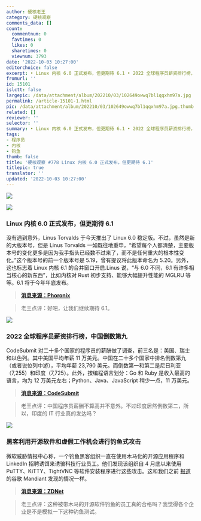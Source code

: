 ```yaml
---
author: 硬核老王
category: 硬核观察
comments_data: []
count:
  commentnum: 0
  favtimes: 0
  likes: 0
  sharetimes: 0
  viewnum: 3793
date: '2022-10-03 10:27:00'
editorchoice: false
excerpt: • Linux 内核 6.0 正式发布，但更期待 6.1 • 2022 全球程序员薪资排行榜，中国倒数第九 • 黑客利用开源软件和虚假工作机会进行钓鱼式攻击
fromurl: ''
id: 15101
islctt: false
largepic: /data/attachment/album/202210/03/102649owwq7bl1qqxhm97a.jpg
permalink: /article-15101-1.html
pic: /data/attachment/album/202210/03/102649owwq7bl1qqxhm97a.jpg.thumb.jpg
related: []
reviewer: ''
selector: ''
summary: • Linux 内核 6.0 正式发布，但更期待 6.1 • 2022 全球程序员薪资排行榜，中国倒数第九 • 黑客利用开源软件和虚假工作机会进行钓鱼式攻击
tags:
- 程序员
- 内核
- 钓鱼
thumb: false
title: '硬核观察 #778 Linux 内核 6.0 正式发布，但更期待 6.1'
titlepic: true
translator: ''
updated: '2022-10-03 10:27:00'
---
```


![](/data/attachment/album/202210/03/102649owwq7bl1qqxhm97a.jpg)


![](/data/attachment/album/202210/03/102658y61zv2osh3ns39b8.jpg)


### Linux 内核 6.0 正式发布，但更期待 6.1


没有遇到意外，Linus Torvalds 于今天推出了 Linux 6.0 稳定版。不过，虽然是新的大版本号，但是 Linus Torvalds 一如既往地重申，“希望每个人都清楚，主要版本号的变化更多是因为我手指头已经数不过来了，而不是任何重大的根本性变化。”这个版本号的前一个版本号是 5.19，曾有提议将此版本命名为 5.20。另外，这也标志着 Linux 内核 6.1 的合并窗口开启.Linus 说，“与 6.0 不同，6.1 有许多相当核心的新东西”，比如内核对 Rust 初步支持、能够大幅提升性能的 MGLRU 等等。6.1 将于今年年底发布。



> 
> **[消息来源：Phoronix](https://www.phoronix.com/news/Linux-6.1-Features-Early-Look)**
> 
> 
> 



> 
> 老王点评：好吧，让我们继续期待 6.1。
> 
> 
> 


![](/data/attachment/album/202210/03/102709m7gtga1s2rysr9wa.jpg)


### 2022 全球程序员薪资排行榜，中国倒数第九


CodeSubmit 对二十多个国家的程序员的薪酬做了调查，前三名是：美国、瑞士和以色列。其中美国平均年薪 11 万美元。中国在二十多个国家中排名倒数第九（或者说位列中游），平均年薪 23,790 美元。而倒数第一和第二是尼日利亚（7,255）和印度（7,725）。此外，按编程语言划分：Go 和 Ruby 是收入最高的语言，均为 12 万美元左右；Python、Java、JavaScript 稍少一点，11 万美元。



> 
> **[消息来源：CodeSubmit](https://codesubmit.io/blog/software-engineer-salary-by-country/)**
> 
> 
> 



> 
> 老王点评：中国程序员薪酬不算高并不意外。不过印度居然倒数第二，所以，印度的 IT 行业真的发达吗？
> 
> 
> 


![](/data/attachment/album/202210/03/102725ojtiw8n1ew7bbofu.jpg)


### 黑客利用开源软件和虚假工作机会进行钓鱼式攻击


微软威胁情报中心称，一个钓鱼黑客组织一直在使用木马化的开源应用程序和 LinkedIn 招聘诱饵来诱骗科技行业员工。他们发现该组织自 4 月底以来使用 PuTTY、KiTTY、TightVNC 等软件安装程序进行这些攻击。这和我们之前 [报道](/article-15040-1.html) 的谷歌 Mandiant 发现的情况一样。



> 
> **[消息来源：ZDNet](https://www.zdnet.com/article/whats-what-in-the-united-states-securing-open-source-software-act/)**
> 
> 
> 



> 
> 老王点评：这种被带木马的开源软件钓鱼的员工真的合格吗？我觉得各个企业是不是模拟一下这种钓鱼测试。
> 
> 
>